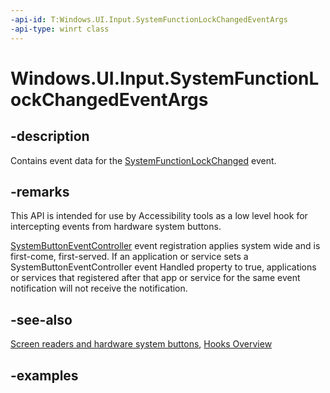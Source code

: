 ```yaml
---
-api-id: T:Windows.UI.Input.SystemFunctionLockChangedEventArgs
-api-type: winrt class
---
```


<!-- Class syntax.
public class SystemFunctionLockChangedEventArgs 
-->

# Windows.UI.Input.SystemFunctionLockChangedEventArgs

## -description

Contains event data for the [SystemFunctionLockChanged](systembuttoneventcontroller_systemfunctionlockchanged.md) event.

## -remarks

This API is intended for use by Accessibility tools as a low level hook for intercepting events from hardware system buttons.

[SystemButtonEventController](systembuttoneventcontroller.md) event registration applies system wide and is first-come, first-served. If an application or service sets a SystemButtonEventController event Handled property to true, applications or services that registered after that app or service for the same event notification will not receive the notification.

## -see-also

[Screen readers and hardware system buttons](/windows/uwp/design/accessibility/system-button-narration), [Hooks Overview](/windows/win32/winmsg/about-hooks)

## -examples
